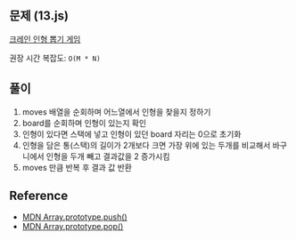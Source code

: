 ## 문제 (13.js)

[크레인 인형 뽑기 게임](https://school.programmers.co.kr/learn/courses/30/lessons/64061)

권장 시간 복잡도: `O(M * N)`

## 풀이

1. moves 배열을 순회하며 어느열에서 인형을 찾을지 정하기
2. board를 순회하며 인형이 있는지 확인
3. 인형이 있다면 스택에 넣고 인형이 있던 board 자리는 0으로 초기화
4. 인형을 담은 통(스택)의 길이가 2개보다 크면 가장 위에 있는 두개를 비교해서 바구니에서 인형을 두개 빼고 결과값을 2 증가시킴
5. moves 만큼 반복 후 결과 값 반환

## Reference

- [MDN Array.prototype.push()](https://developer.mozilla.org/en-US/docs/Web/JavaScript/Reference/Global_Objects/Array/push)
- [MDN Array.prototype.pop()](https://developer.mozilla.org/en-US/docs/Web/JavaScript/Reference/Global_Objects/Array/pop)
